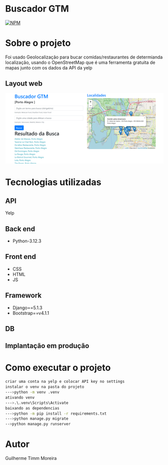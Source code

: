 # Buscador GTM
[![NPM](https://img.shields.io/npm/l/react)](https://github.com/GuilhermeGTM/ProjetoFilmes/blob/main/LICENSE) 

# Sobre o projeto
Foi usado Geolocalização para bucar comidas/restaurantes de determianda localização, usando o OpenStreetMap que é uma ferramenta gratuita de mapas junto com os dados da API da yelp
  

## Layout web
![Web 1](https://github.com/GuilhermeGTM/geo/blob/main/demo/buscadorgtm.png)


# Tecnologias utilizadas
## API
Yelp

## Back end
- Python-3.12.3

## Front end
- CSS
- HTML
- JS

## Framework
- Django==5.1.3
- Bootstrap==v4.1.1

## DB

## Implantação em produção

# Como executar o projeto

```bash
criar uma conta na yelp e colocar API key no settings
instalar o venv na pasta do projeto
--->python -m venv .venv
ativando venv
--->.\.venv\Scripts\Activate
baixando as dependencias
--->python -m pip install -r requirements.txt
--->python manage.py migrate
-->python manage.py runserver
```

# Autor

Guilherme Timm Moreira

